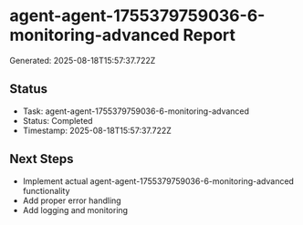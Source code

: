 # agent-agent-1755379759036-6-monitoring-advanced Report

Generated: 2025-08-18T15:57:37.722Z

## Status
- Task: agent-agent-1755379759036-6-monitoring-advanced
- Status: Completed
- Timestamp: 2025-08-18T15:57:37.722Z

## Next Steps
- Implement actual agent-agent-1755379759036-6-monitoring-advanced functionality
- Add proper error handling
- Add logging and monitoring

